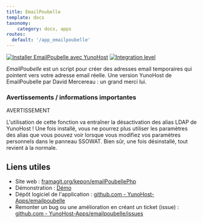 ```yaml
---
title: EmailPoubelle
template: docs
taxonomy:
    category: docs, apps
routes:
  default: '/app_emailpoubelle'
---
```


[![Installer EmailPoubelle avec YunoHost](https://install-app.yunohost.org/install-with-yunohost.svg)](https://install-app.yunohost.org/?app=emailpoubelle) [![Integration level](https://dash.yunohost.org/integration/emailpoubelle.svg)](https://dash.yunohost.org/appci/app/emailpoubelle)

*EmailPoubelle* est un script pour créer des adresses email temporaires qui pointent vers votre adresse email réelle.
Une version YunoHost de EmailPoubelle par David Mercereau : un grand merci lui.

### Avertissements / informations importantes

AVERTISSEMENT

L'utilisation de cette fonction va entraîner la désactivation des alias LDAP de YunoHost ! Une fois installé, vous ne pourrez plus utiliser les paramètres des alias que vous pouvez voir lorsque vous modifiez vos paramètres personnels dans le panneau SSOWAT. Bien sûr, une fois désinstallé, tout revient à la normale.

## Liens utiles

+ Site web : [framagit.org/kepon/emailPoubellePhp](https://framagit.org/kepon/emailPoubellePhp)
+ Démonstration : [Démo](https://poubelle.zici.fr/)
+ Dépôt logiciel de l'application : [github.com - YunoHost-Apps/emailpoubelle](https://github.com/YunoHost-Apps/emailpoubelle_ynh)
+ Remonter un bug ou une amélioration en créant un ticket (issue) : [github.com - YunoHost-Apps/emailpoubelle/issues](https://github.com/YunoHost-Apps/emailpoubelle_ynh/issues)
